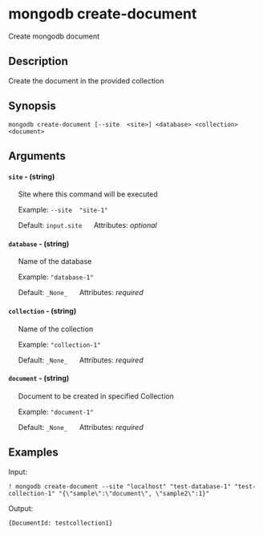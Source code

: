 # mongodb create-document

Create mongodb document

## Description

Create the document in the provided collection

## Synopsis

`mongodb create-document [--site  <site>] <database> <collection> <document>`

## Arguments


#### `site` - (string)

&nbsp;&nbsp;&nbsp;&nbsp; Site where this command will be executed  

&nbsp;&nbsp;&nbsp;&nbsp; Example:  `--site  "site-1"`

&nbsp;&nbsp;&nbsp;&nbsp; Default: `input.site`
&nbsp;&nbsp;&nbsp;&nbsp; Attributes: _optional_  


#### `database` - (string)

&nbsp;&nbsp;&nbsp;&nbsp; Name of the database  

&nbsp;&nbsp;&nbsp;&nbsp; Example:  `"database-1"`

&nbsp;&nbsp;&nbsp;&nbsp; Default: `_None_`
&nbsp;&nbsp;&nbsp;&nbsp; Attributes: _required_  


#### `collection` - (string)

&nbsp;&nbsp;&nbsp;&nbsp; Name of the collection  

&nbsp;&nbsp;&nbsp;&nbsp; Example:  `"collection-1"`

&nbsp;&nbsp;&nbsp;&nbsp; Default: `_None_`
&nbsp;&nbsp;&nbsp;&nbsp; Attributes: _required_  


#### `document` - (string)

&nbsp;&nbsp;&nbsp;&nbsp; Document to be created in specified Collection  

&nbsp;&nbsp;&nbsp;&nbsp; Example:  `"document-1"`

&nbsp;&nbsp;&nbsp;&nbsp; Default: `_None_`
&nbsp;&nbsp;&nbsp;&nbsp; Attributes: _required_  



## Examples

Input: 
```
! mongodb create-document --site "localhost" "test-database-1" "test-collection-1" "{\"sample\":\"document\", \"sample2\":1}"
```
Output: 
```
{DocumentId: testcollection1}
```

